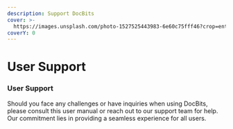 ```yaml
---
description: Support DocBits
cover: >-
  https://images.unsplash.com/photo-1527525443983-6e60c75fff46?crop=entropy&cs=srgb&fm=jpg&ixid=M3wxOTcwMjR8MHwxfHNlYXJjaHw2fHxTdXBwb3J0fGVufDB8fHx8MTcxMDI1Njc2Mnww&ixlib=rb-4.0.3&q=85
coverY: 0
---
```


# User Support

### User Support <a href="#ikpwh4qbrq82" id="ikpwh4qbrq82"></a>

Should you face any challenges or have inquiries when using DocBits, please consult this user manual or reach out to our support team for help. Our commitment lies in providing a seamless experience for all users.
